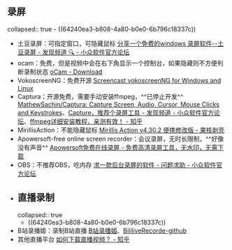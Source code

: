 ## 录屏
collapsed:: true
	- ((64240ea3-b808-4a80-b0e0-6b796c18337c))
- 土豆录屏：可指定窗口，可隐藏鼠标 [分享一个免费的windows 录屏软件--土豆录屏 - 发现频道 🔍 - 小众软件官方论坛](https://meta.appinn.net/t/topic/33867)
- ocam：免费，但是视频中会在右下角显示一个控制台，如果隐藏则不方便判断录制状态 [oCam - Download](https://ocam.en.softonic.com/)
- VokoscreenNG：免费开源 [Screencast vokoscreenNG for Windows and Linux](https://linuxecke.volkoh.de/vokoscreen/vokoscreen.html)
- Captura：开源免费，需要手动安装ffmpeg，^^已停止开发^^ [MathewSachin/Captura: Capture Screen, Audio, Cursor, Mouse Clicks and Keystrokes](https://github.com/MathewSachin/Captura)、[Capture，推荐个录屏工具 - 发现频道 - 小众软件官方论坛](https://meta.appinn.net/t/topic/26243)、[ffmpeg详细安装教程，亲测有效！ - 知乎](https://zhuanlan.zhihu.com/p/324472015)
- MirillisAction：不能隐藏鼠标 [Mirillis Action v4.30.2 便携修改版 - 果核剥壳](https://www.ghxi.com/mirillisaction.html/comment-page-1#comments)
- Apowersoft-free online screen recorder：会议录屏，无时长限制，^^好像没有声音^^ [Apowersoft免费在线录屏 - 免费高清录屏工具，无水印，无需下载](https://www.apowersoft.cn/free-online-screen-recorder)
- OBS：不推荐OBS，吃内存 [求一款后台录屏的软件 - 问题求助 - 小众软件官方论坛](https://meta.appinn.net/t/topic/17700)
- ## 直播录制
  collapsed:: true
	- ((64240ea3-b808-4a80-b0e0-6b796c18337c))
- B站录播姬：录制B站直播 [B站录播姬](https://rec.danmuji.org/)、[BililiveRecorde-github](https://github.com/BililiveRecorder/BililiveRecorder)
- 其他直播平台 [如何下载直播视频？ - 知乎](https://www.zhihu.com/question/54411976)